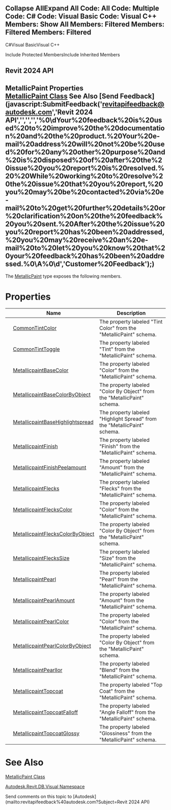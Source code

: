 ﻿

Collapse AllExpand All Code: All Code: Multiple Code: C# Code: Visual Basic Code: Visual C++  Members: Show All Members: Filtered Members: Filtered Members: Filtered   
---  
  
C#Visual BasicVisual C++

Include Protected MembersInclude Inherited Members

Revit 2024 API  
---  
MetallicPaint Properties  
[MetallicPaint Class](fee435aa-5e3f-14c6-1566-5c8fd2d63eb8.md) See Also [Send Feedback](javascript:SubmitFeedback\('revitapifeedback@autodesk.com','Revit 2024 API','','','','%0\\dYour%20feedback%20is%20used%20to%20improve%20the%20documentation%20and%20the%20product.%20Your%20e-mail%20address%20will%20not%20be%20used%20for%20any%20other%20purpose%20and%20is%20disposed%20of%20after%20the%20issue%20you%20report%20is%20resolved.%20%20While%20working%20to%20resolve%20the%20issue%20that%20you%20report,%20you%20may%20be%20contacted%20via%20e-mail%20to%20get%20further%20details%20or%20clarification%20on%20the%20feedback%20you%20sent.%20After%20the%20issue%20you%20report%20has%20been%20addressed,%20you%20may%20receive%20an%20e-mail%20to%20let%20you%20know%20that%20your%20feedback%20has%20been%20addressed.%0\\A%0\\d','Customer%20Feedback'\);)  
---  
  
The [MetallicPaint](fee435aa-5e3f-14c6-1566-5c8fd2d63eb8.md) type exposes the following members.

# Properties

|  | Name | Description |
| --- | --- | --- |
|  | [CommonTintColor](0e947e7f-ccea-a7b4-678a-8fa96a109b9e.md) | The property labeled "Tint Color" from the "MetallicPaint" schema. |
|  | [CommonTintToggle](adb0a12c-8985-ecdf-c033-16a11563465a.md) | The property labeled "Tint" from the "MetallicPaint" schema. |
|  | [MetallicpaintBaseColor](2780127a-7af7-26fb-0e0a-9574162a784b.md) | The property labeled "Color" from the "MetallicPaint" schema. |
|  | [MetallicpaintBaseColorByObject](00135055-9bf2-2f0c-cb5b-067ab92d922d.md) | The property labeled "Color By Object" from the "MetallicPaint" schema. |
|  | [MetallicpaintBaseHighlightspread](8cf1da71-4b5d-4774-ae78-a879f2babe14.md) | The property labeled "Highlight Spread" from the "MetallicPaint" schema. |
|  | [MetallicpaintFinish](74463788-0b39-d594-5e1e-8370d72dcbff.md) | The property labeled "Finish" from the "MetallicPaint" schema. |
|  | [MetallicpaintFinishPeelamount](a2028bde-ab5f-a9f1-8370-51dd454e260e.md) | The property labeled "Amount" from the "MetallicPaint" schema. |
|  | [MetallicpaintFlecks](df5cd644-4610-de29-1367-ffcaea3bd2b2.md) | The property labeled "Flecks" from the "MetallicPaint" schema. |
|  | [MetallicpaintFlecksColor](d917783f-dbfd-3ba0-6d53-2dcd0ee07acc.md) | The property labeled "Color" from the "MetallicPaint" schema. |
|  | [MetallicpaintFlecksColorByObject](e2ca2580-f099-d19f-304f-4a77f5c59e43.md) | The property labeled "Color By Object" from the "MetallicPaint" schema. |
|  | [MetallicpaintFlecksSize](f3244177-995d-b956-cd0a-a655687bea98.md) | The property labeled "Size" from the "MetallicPaint" schema. |
|  | [MetallicpaintPearl](b15dd4a4-eefd-ef84-661d-47dfa23f3b56.md) | The property labeled "Pearl" from the "MetallicPaint" schema. |
|  | [MetallicpaintPearlAmount](7d1b654e-e3fe-698f-cca5-ce9f58a9e37d.md) | The property labeled "Amount" from the "MetallicPaint" schema. |
|  | [MetallicpaintPearlColor](564515cf-30cf-fa9a-7d91-9aba9dd36228.md) | The property labeled "Color" from the "MetallicPaint" schema. |
|  | [MetallicpaintPearlColorByObject](04effa37-2b8e-ab13-c8a9-14548a11011c.md) | The property labeled "Color By Object" from the "MetallicPaint" schema. |
|  | [MetallicpaintPearlIor](17b52abc-0f59-4375-de85-9cb4a48a15ca.md) | The property labeled "Blend" from the "MetallicPaint" schema. |
|  | [MetallicpaintTopcoat](a6dd33bc-4a86-a963-6ea7-c5d722657ebc.md) | The property labeled "Top Coat" from the "MetallicPaint" schema. |
|  | [MetallicpaintTopcoatFalloff](dd67b982-b0c5-e1aa-34af-ffcc239ea734.md) | The property labeled "Angle Falloff" from the "MetallicPaint" schema. |
|  | [MetallicpaintTopcoatGlossy](d0035bbf-ffbd-628a-bc69-e472eefe499b.md) | The property labeled "Glossiness" from the "MetallicPaint" schema. |
  
# See Also

[MetallicPaint Class](fee435aa-5e3f-14c6-1566-5c8fd2d63eb8.md)

[Autodesk.Revit.DB.Visual Namespace](f5a10581-6ac2-be19-0e32-f87d05bc8b83.md)

Send comments on this topic to [Autodesk](mailto:revitapifeedback%40autodesk.com?Subject=Revit 2024 API)
